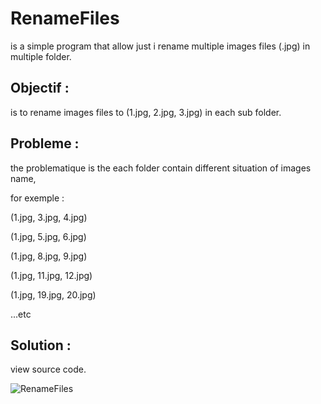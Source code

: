 # RenameFiles
is a simple program that allow just i rename multiple images files (.jpg) in multiple folder.

  ## Objectif :
  is to rename images files to (1.jpg, 2.jpg, 3.jpg) in each sub folder.
  
  ## Probleme :
  the problematique is the each folder contain different situation of images name,
  
  for exemple :
  
  (1.jpg, 3.jpg, 4.jpg)
  
  (1.jpg, 5.jpg, 6.jpg)
  
  (1.jpg, 8.jpg, 9.jpg)
  
  (1.jpg, 11.jpg, 12.jpg)
  
  (1.jpg, 19.jpg, 20.jpg)
  
  ...etc
  
  ## Solution :
  view source code.
  
![RenameFiles](https://user-images.githubusercontent.com/48380521/194775465-d7b99422-134c-4e09-88c0-820789d77340.png)
